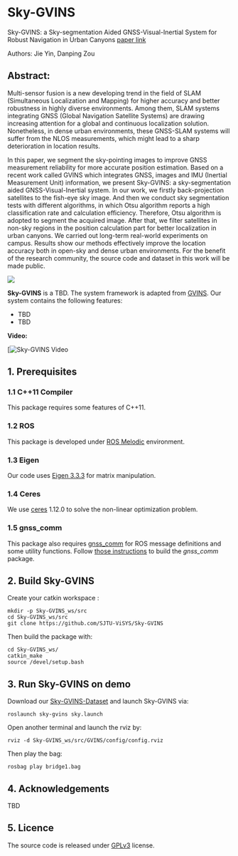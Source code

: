 # Sky-GVINS
Sky-GVINS: a Sky-segmentation Aided GNSS-Visual-Inertial System for Robust Navigation in Urban Canyons [paper link](TBD)


Authors: Jie Yin, Danping Zou

## Abstract:
Multi-sensor fusion is a new developing trend in the field of SLAM (Simultaneous Localization and Mapping) for higher accuracy and better robustness in highly diverse environments. Among them, SLAM systems integrating GNSS (Global Navigation Satellite Systems) are drawing increasing attention for a global and continuous localization solution. Nonetheless, in dense urban environments, these GNSS-SLAM systems will suffer from the NLOS measurements, which might lead to a sharp deterioration in location results. 

In this paper, we segment the sky-pointing images to improve GNSS measurement reliability for more accurate position estimation. Based on a recent work called GVINS which integrates GNSS, images and IMU (Inertial Measurement Unit) information, we present Sky-GVINS: a sky-segmentation aided GNSS-Visual-Inertial system. In our work, we firstly back-projection satellites to the fish-eye sky image. And then we conduct sky segmentation tests with different algorithms, in which Otsu algorithm reports a high classification rate and calculation efficiency. Therefore, Otsu algorithm is adopted to segment the acquired image. After that, we filter satellites in non-sky regions in the position calculation part for better localization in urban canyons. We carried out long-term real-world experiments on campus. Results show our methods effectively improve the location accuracy both in open-sky and 
dense urban environments. For the benefit of the research community, the source code and dataset in this work will be made public.




![](./figures/system_snapshot.png)

**Sky-GVINS** is a TBD. The system framework is adapted from [GVINS](https://github.com/HKUST-Aerial-Robotics/GVINS). Our system contains the following features:

- TBD
- TBD

**Video:**

[![Sky-GVINS Video](https://www.youtube.com/watch?v=IEhl1ZSMsEU)

## 1. Prerequisites
### 1.1 C++11 Compiler
This package requires some features of C++11.

### 1.2 ROS
This package is developed under [ROS Melodic](http://wiki.ros.org/melodic) environment.

### 1.3 Eigen
Our code uses [Eigen 3.3.3](https://gitlab.com/libeigen/eigen/-/archive/3.3.3/eigen-3.3.3.zip) for matrix manipulation.

### 1.4 Ceres
We use [ceres](https://ceres-solver.googlesource.com/ceres-solver) 1.12.0 to solve the non-linear optimization problem.

### 1.5 gnss_comm
This package also requires [gnss_comm](https://github.com/HKUST-Aerial-Robotics/gnss_comm) for ROS message definitions and some utility functions. Follow [those instructions](https://github.com/HKUST-Aerial-Robotics/gnss_comm#2-build-gnss_comm-library) to build the *gnss_comm* package.

## 2. Build Sky-GVINS
Create your catkin workspace :
```
mkdir -p Sky-GVINS_ws/src
cd Sky-GVINS_ws/src
git clone https://github.com/SJTU-ViSYS/Sky-GVINS
```
Then build the package with:
```
cd Sky-GVINS_ws/
catkin_make
source /devel/setup.bash
```

## 3. Run Sky-GVINS on demo
Download our [Sky-GVINS-Dataset](TBD) and launch Sky-GVINS via:
```
roslaunch sky-gvins sky.launch
```
Open another terminal and launch the rviz by:
```
rviz -d Sky-GVINS_ws/src/GVINS/config/config.rviz
```
Then play the bag:
```
rosbag play bridge1.bag
```

## 4. Acknowledgements
TBD

## 5. Licence
The source code is released under [GPLv3](https://www.gnu.org/licenses/gpl-3.0.html) license.
